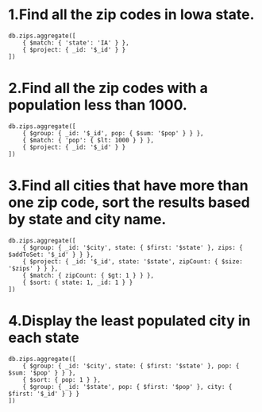 # 1.Find all the zip codes in Iowa state. 

``` mongodb
db.zips.aggregate([
    { $match: { 'state': 'IA' } },
    { $project: { _id: '$_id' } }
])
```

# 2.Find all the zip codes with a population less than 1000. 
``` mongodb
db.zips.aggregate([
    { $group: { _id: '$_id', pop: { $sum: '$pop' } } },
    { $match: { 'pop': { $lt: 1000 } } },
    { $project: { _id: '$_id' } }
])
```

# 3.Find all cities that have more than one zip code, sort the results based by state and city name. 
``` mongodb
db.zips.aggregate([
    { $group: { _id: '$city', state: { $first: '$state' }, zips: { $addToSet: '$_id' } } },
    { $project: { _id: '$_id', state: '$state', zipCount: { $size: '$zips' } } },
    { $match: { zipCount: { $gt: 1 } } },
    { $sort: { state: 1, _id: 1 } }
])
```

# 4.Display the least populated city in each state 
``` mongodb
db.zips.aggregate([
    { $group: { _id: '$city', state: { $first: '$state' }, pop: { $sum: '$pop' } } },
    { $sort: { pop: 1 } },
    { $group: { _id: '$state', pop: { $first: '$pop' }, city: { $first: '$_id' } } }
])
```
